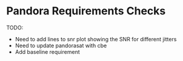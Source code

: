 # Pandora Requirements Checks


TODO:

- Need to add lines to snr plot showing the SNR for different jitters
- Need to update pandorasat with cbe
- Add baseline requirement

